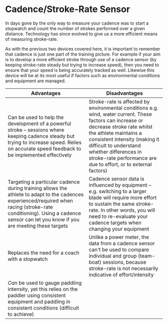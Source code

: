 # Cadence/Stroke-Rate Sensor

In days gone by the only way to measure your cadence was to start a stopwatch and count the number of strokes performed over a given distance. Technology has since evolved to give us a more efficient means of measuring stroke-rate.

As with the previous two devices covered here, it is important to remember that cadence is just one part of the training picture. For example if your aim is to develop a more efficient stroke through use of a cadence sensor (by keeping stroke-rate steady but trying to increase speed), then you need to ensure that your speed is being accurately tracked as well. Likewise this device will be at its most useful if factors such as environmental conditions and equipment are managed.

| Advantages | Disadvantages |
| -- | -- |
| Can be used to help the development of a powerful stroke – sessions where keeping cadence steady but trying to increase speed. Relies on accurate speed feedback to be implemented effectively | Stroke-rate is affected by environmental conditions e.g. wind, water current. These factors can increase or decrease stroke rate whilst the athlete maintains a consistent intensity (making it difficult to understand whether differences in stroke-rate performance are due to effort, or to external factors) |
| Targeting a particular cadence during training allows the athlete to adapt to the cadences experienced/required when racing (stroke-rate conditioning). Using a cadence sensor can let you know if you are meeting these targets | Cadence sensor data is influenced by equipment – e.g. switching to a larger blade will require more effort to sustain the same stroke-rate. In other words, you will need to re-evaluate your cadence targets when changing your equipment |
| Replaces the need for a coach with a stopwatch | Unlike a power meter, the data from a cadence sensor can't be used to compare individual and group (team-boat) sessions, because stroke-rate is not necessarily indicative of effort/intensity |
| *Can* be used to gauge paddling intensity, yet this relies on the paddler using consistent equipment and paddling in consistent conditions (difficult to achieve) ||


